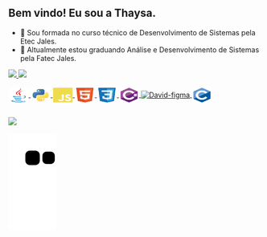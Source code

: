 ## Bem vindo! Eu sou a Thaysa.

- 🔭 Sou formada no curso técnico de Desenvolvimento de Sistemas pela Etec Jales.
- 🌱 Altualmente estou graduando Análise e Desenvolvimento de Sistemas pela Fatec Jales.

<div align="left">
  <a href="https://github.com/ThaysaVitoria/">
  <img height="165em" src="https://github-readme-stats.vercel.app/api?username=ThaysaVitoria&show_icons=true&theme=dark&include_all_commits=true&count_private=true"/>
  <img height="165em" src="https://github-readme-stats.vercel.app/api/top-langs/?username=ThaysaVitoria&layout=compact&langs_count=7&theme=dracula"/>
</div>

<div style="display: inline_block"><br>
  <img align="center" alt="Java logo" height="30" width="40" src="https://raw.githubusercontent.com/devicons/devicon/master/icons/java/java-original.svg">
  <img align="center" alt="Python logo" height="30" width="40" src="https://raw.githubusercontent.com/devicons/devicon/master/icons/python/python-original.svg">
  <img align="center" alt="Js logo" height="30" width="40" src="https://raw.githubusercontent.com/devicons/devicon/master/icons/javascript/javascript-plain.svg">
  <img align="center" alt="HTML logo" height="30" width="40" src="https://raw.githubusercontent.com/devicons/devicon/master/icons/html5/html5-original.svg">
  <img align="center" alt="CSS logo" height="30" width="40" src="https://raw.githubusercontent.com/devicons/devicon/master/icons/css3/css3-original.svg">
  <img align="center" alt="Csharp logo" height="30" width="40" src="https://raw.githubusercontent.com/devicons/devicon/master/icons/csharp/csharp-original.svg">
  <img align="center" alt="David-figma" height="30" width="40" src="https://cdn.jsdelivr.net/gh/devicons/devicon/icons/figma/figma-original.svg"/>
  <img align="center" alt="C logo" height="30" width="40" src="https://raw.githubusercontent.com/devicons/devicon/master/icons/c/c-original.svg"/>
</div>

##
 
<div> 
  <a href="https://www.linkedin.com/in/thaysafirmino/" target="_blank"><img src="https://img.shields.io/badge/-LinkedIn-%230077B5?style=for-the-badge&logo=linkedin&logoColor=white" target="_blank"></a>  
</div>

  ![Snake animation](https://github.com/ThaysaVitoria/ThaysaVitoria/blob/output/github-contribution-grid-snake.svg)
